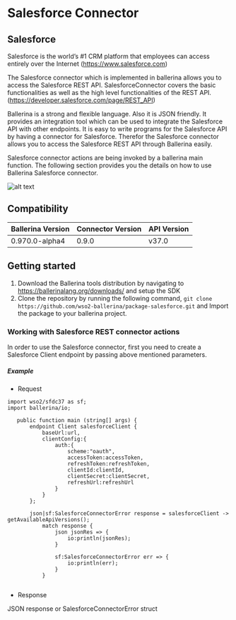 # Salesforce Connector

## Salesforce
Salesforce is the world’s #1 CRM platform that employees can access entirely over the Internet (https://www.salesforce.com)

The Salesforce connector which is implemented in ballerina allows you to access the Salesforce REST API. SalesforceConnector covers the basic functionalities as well as the high level functionalities of the REST API. (https://developer.salesforce.com/page/REST_API)

Ballerina is a strong and flexible language. Also it is JSON friendly. It provides an integration tool which can be used to integrate the Salesforce API with other endpoints.  It is easy to write programs for the Salesforce API by having a connector for Salesforce. Therefor the Salesforce connector allows you to access the Salesforce REST API through Ballerina easily. 

Salesforce connector actions are being invoked by a ballerina main function. The following section provides you the details on how to use Ballerina Salesforce connector.


![alt text](https://github.com/erandiganepola/package-salesforce/blob/master/salesforce.png)


## Compatibility

| Ballerina Version         | Connector Version         | API Version |
| ------------------------- | ------------------------- | ------------|
|  0.970.0-alpha4           |          0.9.0            |   v37.0     |


## Getting started

1. Download the Ballerina tools distribution by navigating to https://ballerinalang.org/downloads/ and setup the SDK
2. Clone the repository by running the following command,
  `git clone https://github.com/wso2-ballerina/package-salesforce.git` and
   Import the package to your ballerina project.

### Working with Salesforce REST connector actions

In order to use the Salesforce connector, first you need to create a Salesforce Client endpoint by passing above mentioned parameters.

##### Example
 * Request

 ```ballerina
import wso2/sfdc37 as sf;
 import ballerina/io;
 
    public function main (string[] args) {
        endpoint Client salesforceClient {
            baseUrl:url,
            clientConfig:{
                auth:{
                    scheme:"oauth",
                    accessToken:accessToken,
                    refreshToken:refreshToken,
                    clientId:clientId,
                    clientSecret:clientSecret,
                    refreshUrl:refreshUrl
                }
            }
        };
    
        json|sf:SalesforceConnectorError response = salesforceClient -> getAvailableApiVersions();
            match response {
                json jsonRes => {
                    io:println(jsonRes);
                }
        
                sf:SalesforceConnectorError err => {
                    io:println(err);
                }
            }
            
```
* Response

JSON response or SalesforceConnectorError struct
